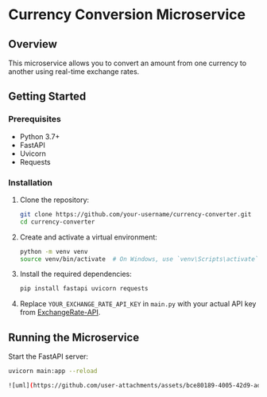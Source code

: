 # Currency Conversion Microservice

## Overview

This microservice allows you to convert an amount from one currency to another using real-time exchange rates.

## Getting Started

### Prerequisites

- Python 3.7+
- FastAPI
- Uvicorn
- Requests

### Installation

1. Clone the repository:

    ```bash
    git clone https://github.com/your-username/currency-converter.git
    cd currency-converter
    ```

2. Create and activate a virtual environment:

    ```bash
    python -m venv venv
    source venv/bin/activate  # On Windows, use `venv\Scripts\activate`
    ```

3. Install the required dependencies:

    ```bash
    pip install fastapi uvicorn requests
    ```

4. Replace `YOUR_EXCHANGE_RATE_API_KEY` in `main.py` with your actual API key from [ExchangeRate-API](https://www.exchangerate-api.com).

## Running the Microservice

Start the FastAPI server:

```bash
uvicorn main:app --reload

![uml](https://github.com/user-attachments/assets/bce80189-4005-42d9-adcf-664d4b2a523a)

